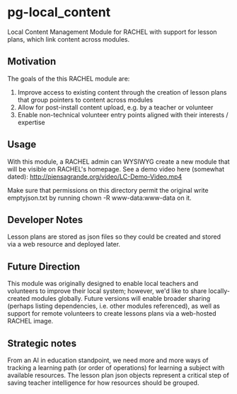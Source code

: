 # pg-local_content
Local Content Management Module for RACHEL with support for lesson plans, which link content across modules.

## Motivation
The goals of the this RACHEL module are:
1. Improve access to existing content through the creation of lesson plans that group pointers to content across modules
2. Allow for post-install content upload, e.g. by a teacher or volunteer
3. Enable non-technical volunteer entry points aligned with their interests / expertise

## Usage
With this module, a RACHEL admin can WYSIWYG create a new module that will be visible on RACHEL's homepage. 
See a demo video here (somewhat dated): http://piensagrande.org/video/LC-Demo-Video.mp4 

Make sure that permissions on this directory permit the original write emptyjson.txt by running chown -R www-data:www-data on it.

## Developer Notes
Lesson plans are stored as json files so they could be created and stored via a web resource and deployed later. 

## Future Direction
This module was originally designed to enable local teachers and volunteers to improve their local system; however, we'd like to share locally-created modules globally. Future versions will enable broader sharing (perhaps listing dependencies, i.e. other modules referenced), as well as support for remote volunteers to create lessons plans via a web-hosted RACHEL image. 

## Strategic notes
From an AI in education standpoint, we need more and more ways of tracking a learning path (or order of operations) for learning a subject with available resources.  The lesson plan json objects represent a critical step of saving teacher intelligence for how resources should be grouped.
